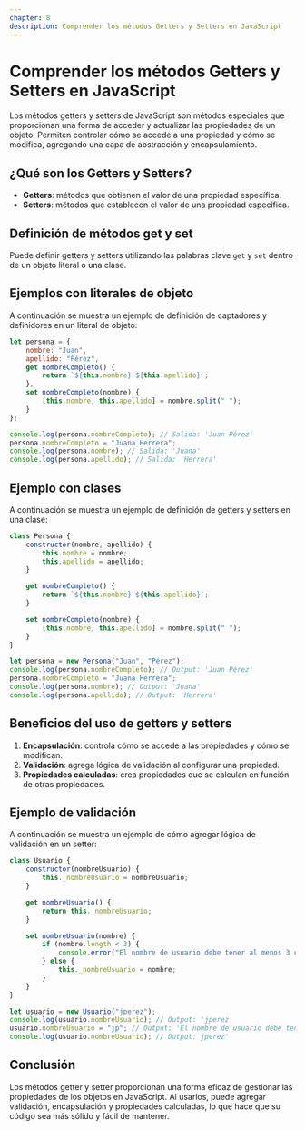 ```yaml
---
chapter: 8
description: Comprender los métodos Getters y Setters en JavaScript
---
```


# Comprender los métodos Getters y Setters en JavaScript

Los métodos getters y setters de JavaScript son métodos especiales que proporcionan una forma de acceder y actualizar las propiedades de un objeto. Permiten controlar cómo se accede a una propiedad y cómo se modifica, agregando una capa de abstracción y encapsulamiento.

## ¿Qué son los Getters y Setters?

- **Getters**: métodos que obtienen el valor de una propiedad específica.
- **Setters**: métodos que establecen el valor de una propiedad específica.

## Definición de métodos get y set

Puede definir getters y setters utilizando las palabras clave `get` y `set` dentro de un objeto literal o una clase.

## Ejemplos con literales de objeto

A continuación se muestra un ejemplo de definición de captadores y definidores en un literal de objeto:

```javascript
let persona = {
    nombre: "Juan",
    apellido: "Pérez",
    get nombreCompleto() {
        return `${this.nombre} ${this.apellido}`;
    },
    set nombreCompleto(nombre) {
        [this.nombre, this.apellido] = nombre.split(" ");
    }
};

console.log(persona.nombreCompleto); // Salida: 'Juan Pérez'
persona.nombreCompleto = "Juana Herrera";
console.log(persona.nombre); // Salida: 'Juana'
console.log(persona.apellido); // Salida: 'Herrera'
```

## Ejemplo con clases

A continuación se muestra un ejemplo de definición de getters y setters en una clase:

```javascript
class Persona {
    constructor(nombre, apellido) {
        this.nombre = nombre;
        this.apellido = apellido;
    }

    get nombreCompleto() {
        return `${this.nombre} ${this.apellido}`;
    }

    set nombreCompleto(nombre) {
        [this.nombre, this.apellido] = nombre.split(" ");
    }
}

let persona = new Persona("Juan", "Pérez");
console.log(persona.nombreCompleto); // Output: 'Juan Pérez'
persona.nombreCompleto = "Juana Herrera";
console.log(persona.nombre); // Output: 'Juana'
console.log(persona.apellido); // Output: 'Herrera'
```

## Beneficios del uso de getters y setters

1. **Encapsulación**: controla cómo se accede a las propiedades y cómo se modifican.
2. **Validación**: agrega lógica de validación al configurar una propiedad.
3. **Propiedades calculadas**: crea propiedades que se calculan en función de otras propiedades.

## Ejemplo de validación

A continuación se muestra un ejemplo de cómo agregar lógica de validación en un setter:

```javascript
class Usuario {
    constructor(nombreUsuario) {
        this._nombreUsuario = nombreUsuario;
    }

    get nombreUsuario() {
        return this._nombreUsuario;
    }

    set nombreUsuario(nombre) {
        if (nombre.length < 3) {
            console.error("El nombre de usuario debe tener al menos 3 caracteres.");
        } else {
            this._nombreUsuario = nombre;
        }
    }
}

let usuario = new Usuario("jperez");
console.log(usuario.nombreUsuario); // Output: 'jperez'
usuario.nombreUsuario = "jp"; // Output: 'El nombre de usuario debe tener al menos 3 caracteres.'
console.log(usuario.nombreUsuario); // Output: jperez'
```

## Conclusión

Los métodos getter y setter proporcionan una forma eficaz de gestionar las propiedades de los objetos en JavaScript. Al usarlos, puede agregar validación, encapsulación y propiedades calculadas, lo que hace que su código sea más sólido y fácil de mantener.
